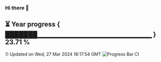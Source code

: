 ### Hi there 👋
⏳ Year progress { ███████▁▁▁▁▁▁▁▁▁▁▁▁▁▁▁▁▁▁▁▁▁▁▁ } 23.71 %
---
⏰ Updated on Wed, 27 Mar 2024 18:17:54 GMT
![Progress Bar CI](https://github.com/liununu/liununu/workflows/Progress%20Bar%20CI/badge.svg)
